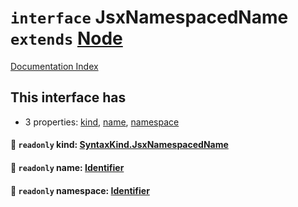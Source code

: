 # `interface` JsxNamespacedName `extends` [Node](../interface.Node/README.md)

[Documentation Index](../README.md)

## This interface has

- 3 properties:
[kind](#-readonly-kind-syntaxkindjsxnamespacedname),
[name](#-readonly-name-identifier),
[namespace](#-readonly-namespace-identifier)


#### 📄 `readonly` kind: [SyntaxKind.JsxNamespacedName](../enum.SyntaxKind/README.md#jsxnamespacedname--295)



#### 📄 `readonly` name: [Identifier](../interface.Identifier/README.md)



#### 📄 `readonly` namespace: [Identifier](../interface.Identifier/README.md)



